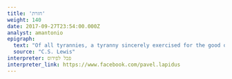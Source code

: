 ```yaml
---
title: 'חזרת'
weight: 140
date: 2017-09-27T23:54:00.000Z
analyst: amantonio
epigraph:
  text: "Of all tyrannies, a tyranny sincerely exercised for the good of its victims may be the most oppressive"
  source: "C.S. Lewis"
interpreter: פבל לפידוס
interpreter_link: https://www.facebook.com/pavel.lapidus
---
```

